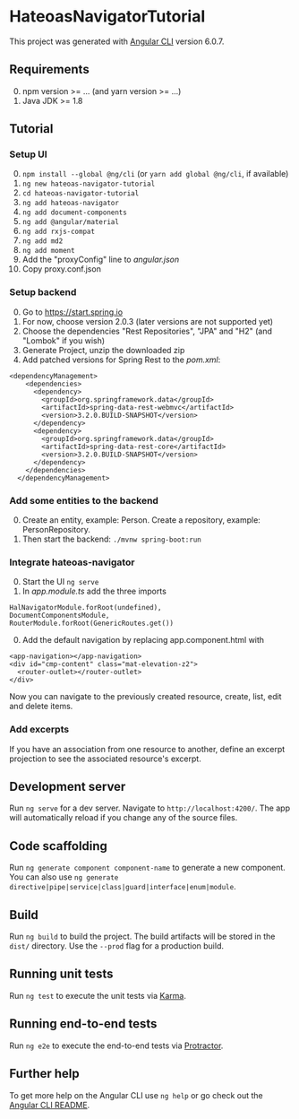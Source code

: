# HateoasNavigatorTutorial

This project was generated with [Angular CLI](https://github.com/angular/angular-cli) version 6.0.7.

## Requirements
0. npm version >= ... (and yarn version >= ...)
0. Java JDK >= 1.8

## Tutorial
### Setup UI
0. `npm install --global @ng/cli` (or `yarn add global @ng/cli`, if available)
0. `ng new hateoas-navigator-tutorial`
0. `cd hateoas-navigator-tutorial`
0. `ng add hateoas-navigator`
0. `ng add document-components`
0. `ng add @angular/material`
0. `ng add rxjs-compat`
0. `ng add md2`
0. `ng add moment`
0. Add the "proxyConfig" line to _angular.json_
0. Copy proxy.conf.json

### Setup backend
0. Go to https://start.spring.io
0. For now, choose version 2.0.3 (later versions are not supported yet)
0. Choose the dependencies "Rest Repositories", "JPA" and "H2" (and "Lombok" if you wish)
0. Generate Project, unzip the downloaded zip
0. Add patched versions for Spring Rest to the _pom.xml_:
```
<dependencyManagement>
    <dependencies>
      <dependency>
        <groupId>org.springframework.data</groupId>
        <artifactId>spring-data-rest-webmvc</artifactId>
        <version>3.2.0.BUILD-SNAPSHOT</version>
      </dependency>
      <dependency>
        <groupId>org.springframework.data</groupId>
        <artifactId>spring-data-rest-core</artifactId>
        <version>3.2.0.BUILD-SNAPSHOT</version>
      </dependency>
    </dependencies>
  </dependencyManagement>
```

### Add some entities to the backend
0. Create an entity, example: Person. Create a repository, example: PersonRepository.
0. Then start the backend: `./mvnw spring-boot:run`

### Integrate hateoas-navigator
0. Start the UI `ng serve`
0. In _app.module.ts_ add the three imports
```
HalNavigatorModule.forRoot(undefined),
DocumentComponentsModule,
RouterModule.forRoot(GenericRoutes.get())
```
0. Add the default navigation by replacing app.component.html with
```
<app-navigation></app-navigation>
<div id="cmp-content" class="mat-elevation-z2">
  <router-outlet></router-outlet>
</div>
```

Now you can navigate to the previously created resource, create, list, edit and delete items.

### Add excerpts
If you have an association from one resource to another, define an excerpt projection to see the associated resource's excerpt.

## Development server

Run `ng serve` for a dev server. Navigate to `http://localhost:4200/`. The app will automatically reload if you change any of the source files.

## Code scaffolding

Run `ng generate component component-name` to generate a new component. You can also use `ng generate directive|pipe|service|class|guard|interface|enum|module`.

## Build

Run `ng build` to build the project. The build artifacts will be stored in the `dist/` directory. Use the `--prod` flag for a production build.

## Running unit tests

Run `ng test` to execute the unit tests via [Karma](https://karma-runner.github.io).

## Running end-to-end tests

Run `ng e2e` to execute the end-to-end tests via [Protractor](http://www.protractortest.org/).

## Further help

To get more help on the Angular CLI use `ng help` or go check out the [Angular CLI README](https://github.com/angular/angular-cli/blob/master/README.md).
